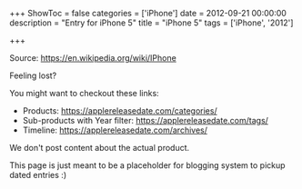 +++
ShowToc = false
categories = ['iPhone']
date = 2012-09-21 00:00:00
description = "Entry for iPhone 5"
title = "iPhone 5"
tags = ['iPhone', '2012']

+++

Source: https://en.wikipedia.org/wiki/IPhone

Feeling lost?

You might want to checkout these links:
- Products: https://applereleasedate.com/categories/
- Sub-products with Year filter: https://applereleasedate.com/tags/
- Timeline: https://applereleasedate.com/archives/

We don't post content about the actual product. 



This page is just meant to be a placeholder for blogging system to pickup dated entries :)


